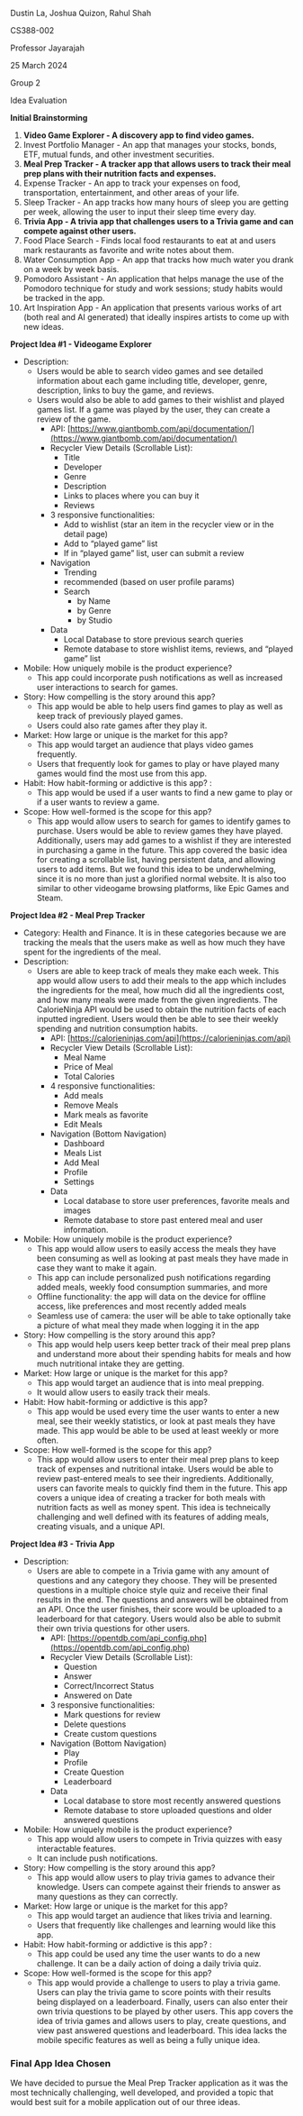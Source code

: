 
Dustin La, Joshua Quizon, Rahul Shah

CS388-002

Professor Jayarajah

25 March 2024

Group 2

Idea Evaluation

**Initial Brainstorming**



1. **Video Game Explorer - A discovery app to find video games.**
2. Invest Portfolio Manager - An app that manages your stocks, bonds, ETF, mutual funds, and other investment securities. 
3. **Meal Prep Tracker - A tracker app that allows users to track their meal prep plans with their nutrition facts and expenses.**
4. Expense Tracker - An app to track your expenses on food, transportation, entertainment, and other areas of your life. 
5. Sleep Tracker - An app tracks how many hours of sleep you are getting per week, allowing the user to input their sleep time every day. 
6. **Trivia App - A trivia app that challenges users to a Trivia game and can compete against other users.**
7. Food Place Search - Finds local food restaurants to eat at and users mark restaurants as favorite and write notes about them.
8. Water Consumption App - An app that tracks how much water you drank on a week by week basis. 
9. Pomodoro Assistant - An application that helps manage the use of the Pomodoro technique for study and work sessions; study habits would be tracked in the app.
10. Art Inspiration App - An application that presents various works of art (both real and AI generated) that ideally inspires artists to come up with new ideas.

**Project Idea #1 - Videogame Explorer**



* Description:
    * Users would be able to search video games and see detailed information about each game including title, developer, genre, description, links to buy the game, and reviews.
    * Users would also be able to add games to their wishlist and played games list. If a game was played by the user, they can create a review of the game.
        * API: [https://www.giantbomb.com/api/documentation/](https://www.giantbomb.com/api/documentation/)
        * Recycler View Details (Scrollable List):
            * Title
            * Developer
            * Genre
            * Description
            * Links to places where you can buy it
            * Reviews
        * 3 responsive functionalities:
            * Add to wishlist (star an item in the recycler view or in the detail page)
            * Add to “played game” list
            * If in “played game” list,  user can submit a review
        * Navigation
            * Trending
            * recommended (based on user profile params)
            * Search
                * by Name
                * by Genre
                * by Studio
        * Data
            * Local Database to store previous search queries
            * Remote database to store wishlist items, reviews, and “played game” list
* Mobile: How uniquely mobile is the product experience?
    * This app could incorporate push notifications as well as increased user interactions to search for games. 
* Story: How compelling is the story around this app?
    * This app would be able to help users find games to play as well as keep track of previously played games.
    * Users could also rate games after they play it.
* Market: How large or unique is the market for this app?
    * This app would target an audience that plays video games frequently. 
    * Users that frequently look for games to play or have played many games would find the most use from this app.
* Habit: How habit-forming or addictive is this app? :
    * This app would be used if a user wants to find a new game to play or if a user wants to review a game.
* Scope: How well-formed is the scope for this app?
    * This app would allow users to search for games to identify games to purchase. Users would be able to review games they have played. Additionally, users may add games to a wishlist if they are interested in purchasing a game in the future. This app covered the basic idea for creating a scrollable list, having persistent data, and allowing users to add items. But we found this idea to be underwhelming, since it is no more than just a glorified normal website. It is also too similar to other videogame browsing platforms, like Epic Games and Steam.

**Project Idea #2 - Meal Prep Tracker**



* Category: Health and Finance.  It is in these categories because we are tracking the meals that the users make as well as how much they have spent for the ingredients of the meal.
* Description:
    * Users are able to keep track of meals they make each week. This app would allow users to add their meals to the app which includes the ingredients for the meal, how much did all the ingredients cost, and how many meals were made from the given ingredients. The CalorieNinja API would be used to obtain the nutrition facts of each inputted ingredient. Users would then be able to see their weekly spending and nutrition consumption habits.
        * API: [https://calorieninjas.com/api](https://calorieninjas.com/api)
        * Recycler View Details (Scrollable List):
            * Meal Name
            * Price of Meal
            * Total Calories
        * 4 responsive functionalities:
            * Add meals
            * Remove Meals
            * Mark meals as favorite
            * Edit Meals
        * Navigation (Bottom Navigation)
            * Dashboard
            * Meals List
            * Add Meal
            * Profile
            * Settings
        * Data
            * Local database to store user preferences, favorite meals and images
            * Remote database to store past entered meal and user information.
* Mobile: How uniquely mobile is the product experience?
    * This app would allow users to easily access the meals they have been consuming as well as looking at past meals they have made in case they want to make it again.
    * This app can include personalized push notifications regarding added meals, weekly food consumption summaries, and more
    * Offline functionality: the app will data on the device for offline access, like preferences and most recently added meals
    * Seamless use of camera: the user will be able to take optionally take a picture of what meal they made when logging it in the app
* Story: How compelling is the story around this app?
    * This app would help users keep better track of their meal prep plans and understand more about their spending habits for meals and how much nutritional intake they are getting.  
* Market: How large or unique is the market for this app?
    * This app would target an audience that is into meal prepping.
    * It would allow users to easily track their meals.
* Habit: How habit-forming or addictive is this app?
    * This app would be used every time the user wants to enter a new meal, see their weekly statistics, or look at past meals they have made. This app would be able to be used at least weekly or more often. 
* Scope: How well-formed is the scope for this app?
    * This app would allow users to enter their meal prep plans to keep track of expenses and nutritional intake. Users would be able to review past-entered meals to see their ingredients. Additionally, users can favorite meals to quickly find them in the future. This app covers a unique idea of creating a tracker for both meals with nutrition facts as well as money spent. This idea is techneically challenging and well defined with its features of adding meals, creating visuals, and a unique API.

**Project Idea #3 - Trivia App**

* Description:
    * Users are able to compete in a Trivia game with any amount of questions and any category they choose. They will be presented questions in a multiple choice style quiz and receive their final results in the end. The questions and answers will be obtained from an API. Once the user finishes, their score would be uploaded to a leaderboard for that category. Users would also be able to submit their own trivia questions for other users. 
        * API: [https://opentdb.com/api_config.php](https://opentdb.com/api_config.php)
        * Recycler View Details (Scrollable List):
            * Question
            * Answer
            * Correct/Incorrect Status
            * Answered on Date
        * 3 responsive functionalities:
            * Mark questions for review
            * Delete questions 
            * Create custom questions
        * Navigation (Bottom Navigation)
            * Play
            * Profile
            * Create Question
            * Leaderboard
        * Data
            * Local database to store most recently answered questions
            * Remote database to store uploaded questions and older answered questions
* Mobile: How uniquely mobile is the product experience?
    * This app would allow users to compete in Trivia quizzes with easy interactable features.
    * It can include push notifications. 
* Story: How compelling is the story around this app?
    * This app would allow users to play trivia games to advance their knowledge. Users can compete against their friends to answer as many questions as they can correctly.
* Market: How large or unique is the market for this app?
    * This app would target an audience that likes trivia and learning.
    * Users that frequently like challenges and learning would like this app. 
* Habit: How habit-forming or addictive is this app? :
    * This app could be used any time the user wants to do a new challenge. It can be a daily action of doing a daily trivia quiz. 
* Scope: How well-formed is the scope for this app?
    * This app would provide a challenge to users to play a trivia game. Users can play the trivia game to score points with their results being displayed on a leaderboard. Finally, users can also enter their own trivia questions to be played by other users. This app covers the idea of trivia games and allows users to play, create questions, and view past answered questions and leaderboard. This idea lacks the mobile specific features as well as being a fully unique idea.

### Final App Idea Chosen
We have decided to pursue the Meal Prep Tracker application as it was the most technically challenging, well developed, and provided a topic that would best suit for a mobile application out of our three ideas. 
